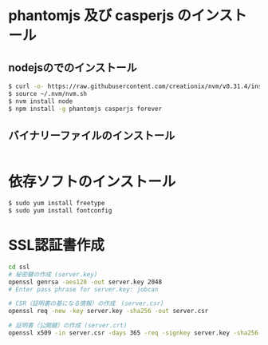 # phantomjs 及び casperjs のインストール
## nodejsのでのインストール
```sh
$ curl -o- https://raw.githubusercontent.com/creationix/nvm/v0.31.4/install.sh | bash
$ source ~/.nvm/nvm.sh
$ nvm install node
$ npm install -g phantomjs casperjs forever
```

## バイナリーファイルのインストール
```sh
```

# 依存ソフトのインストール
```sh
$ sudo yum install freetype
$ sudo yum install fontconfig
```

# SSL認証書作成
```sh
cd ssl
# 秘密鍵の作成 (server.key)
openssl genrsa -aes128 -out server.key 2048
# Enter pass phrase for server.key: jobcan

# CSR（証明書の基になる情報）の作成　(server.csr)
openssl req -new -key server.key -sha256 -out server.csr

# 証明書（公開鍵）の作成 (server.crt)
openssl x509 -in server.csr -days 365 -req -signkey server.key -sha256 -out server.crt
```
